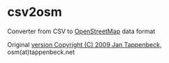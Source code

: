 # csv2osm
Converter from CSV to [OpenStreetMap](http://www.openstreetmap.org/) data format

Original [version Copyright (C) 2009 Jan Tappenbeck,]( http://wiki.openstreetmap.org/wiki/User:L%C3%BCbeck/csv2osm_local/source) osm(at)tappenbeck.net

